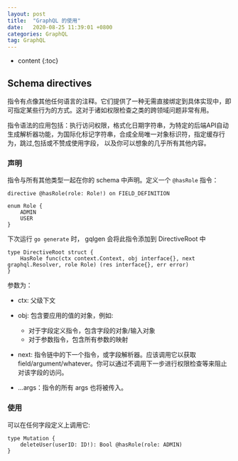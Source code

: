 ```yaml
---
layout: post
title:  "GraphQL 的使用"
date:   2020-08-25 11:39:01 +0800
categories: GraphQL
tag: GraphQL
---
```


* content
{:toc}

## Schema directives

指令有点像其他任何语言的注释。它们提供了一种无需直接绑定到具体实现中，即可指定某些行为的方式。这对于诸如权限检查之类的跨领域问题非常有用。

指令语法的应用包括：执行访问权限，格式化日期字符串，为特定的后端API自动生成解析器功能，为国际化标记字符串，合成全局唯一对象标识符，指定缓存行为，跳过,包括或不赞成使用字段， 以及你可以想象的几乎所有其他内容。

### 声明

指令与所有其他类型一起在你的 schema 中声明。定义一个 `@hasRole` 指令：

```
directive @hasRole(role: Role!) on FIELD_DEFINITION

enum Role {
    ADMIN
    USER
}
```

下次运行 `go generate` 时， gqlgen 会将此指令添加到 DirectiveRoot 中

```
type DirectiveRoot struct {
	HasRole func(ctx context.Context, obj interface{}, next graphql.Resolver, role Role) (res interface{}, err error)
}
```

参数为：

* ctx: 父级下文

* obj: 包含要应用的值的对象，例如: 
    * 对于字段定义指令，包含字段的对象/输入对象
    * 对于参数指令，包含所有参数的映射
    
* next: 指令链中的下一个指令，或字段解析器。应该调用它以获取 field/argument/whatever。你可以通过不调用下一步进行权限检查等来阻止对该字段的访问。

* …args：指令的所有 args 也将被传入。

### 使用

可以在任何字段定义上调用它:

```
type Mutation {
	deleteUser(userID: ID!): Bool @hasRole(role: ADMIN)
}
```